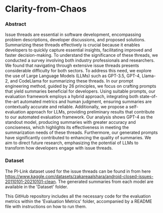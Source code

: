 
# Clarity-from-Chaos

### Abstract
Issue threads are essential in software development, encompassing problem descriptions, developer discussions, and proposed solutions. Summarizing these threads effectively is crucial because it enables developers to quickly capture essential insights, facilitating improved and faster decision-making. To understand the significance of these threads, we conducted a survey involving both industry professionals and researchers. We found that navigating through extensive issue threads presents considerable difficulty for both sectors. To address this need, we explore the use of Large Language Models (LLMs) such as GPT-3.5, GPT-4, Llama-2, and CodeLlama for summarizing these threads. In our prompt engineering method, guided by 26 principles, we focus on crafting prompts that yield summaries beneficial for developers. Using suitable prompts, our evaluation framework employs a hybrid approach, integrating both state-of-the-art automated metrics and human judgment, ensuring summaries are contextually accurate and reliable. Additionally, we propose a self-evaluation approach for LLMs, providing preliminary results that contribute to our automated evaluation framework. Our analysis shows GPT-4 as the standout model, producing summaries with greater accuracy and conciseness, which highlights its effectiveness in meeting the summarization needs of these threads. Furthermore, our generated prompts have significantly contributed to enhancing the quality of summaries. We aim to direct future research, emphasizing the potential of LLMs to transform how developers engage with issue threads. 


### Dataset
The PI-Link dataset used for the issue threads can be found in from here https://www.kaggle.com/datasets/zakareaalshara/android-closed-issues-20110101-20210101-clean. The generated summaries from each model are available in the 'Dataset' folder.


This GitHub repository includes all the necessary code for the evaluation metrics within the 'Evaluation Metrics' folder, accompanied by a README file with instructions on how to run them. 

